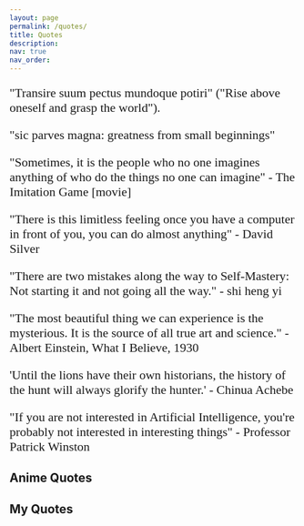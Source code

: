 ```yaml
---
layout: page
permalink: /quotes/
title: Quotes
description: 
nav: true
nav_order:
---
```

<style>
p {
font-family: 'Brush Script MT', cursive;
font-size: 22px;
}
</style>

"Transire suum pectus mundoque potiri" ("Rise above oneself and grasp the world").

"sic parves magna: greatness from small beginnings" 


"Sometimes, it is the people who no one imagines anything of who do the things no one can imagine" - The Imitation Game [movie]
 
"There is this limitless feeling once you have a computer in front of you, you can do almost anything"
                    \- David Silver 

"There are two mistakes along the way to Self-Mastery: Not starting it and not going all the way." 
                    - shi heng yi

"The most beautiful thing we can experience is the mysterious. It is the source of all true art and science." - Albert Einstein, What I Believe, 1930

'Until the lions have their own historians, the history of the hunt will always glorify the hunter.' - Chinua Achebe

"If you are not interested in Artificial Intelligence,  you're probably not interested in interesting things" - Professor Patrick Winston 




## **Anime Quotes**


## **My Quotes**

